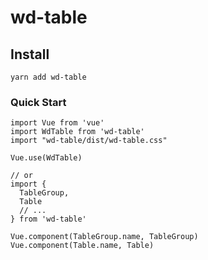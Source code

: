 # wd-table

## Install
```
yarn add wd-table
```

### Quick Start
```
import Vue from 'vue'
import WdTable from 'wd-table'
import "wd-table/dist/wd-table.css"

Vue.use(WdTable)

// or
import {
  TableGroup,
  Table
  // ...
} from 'wd-table'

Vue.component(TableGroup.name, TableGroup)
Vue.component(Table.name, Table)
```
